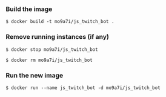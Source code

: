 ### Build the image

`$ docker build -t mo9a7i/js_twitch_bot .`

### Remove running instances (if any)

`$ docker stop mo9a7i/js_twitch_bot`

`$ docker rm mo9a7i/js_twitch_bot`

### Run the new image

`$ docker run --name js_twitch_bot -d mo9a7i/js_twitch_bot`
